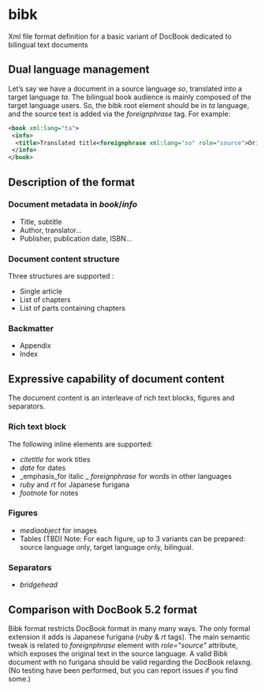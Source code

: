 # bibk
Xml file format definition for a basic variant of DocBook dedicated to bilingual text documents

## Dual language management
Let’s say we have a document in a source language _so_, translated into a target language _ta_. The bilingual book audience is mainly composed of the target language users. So, the bibk root element should be in _ta_ language, and the source text is added via the _foreignphrase_ tag. For example:
```xml
<book xml:lang="ta">
 <info>
  <title>Translated title<foreignphrase xml:lang="so" role="source">Original title</foreignphrase></title>
 </info>
</book>
```

## Description of the format
### Document metadata in _book_/_info_
- Title, subtitle
- Author, translator...
- Publisher, publication date, ISBN...

### Document content structure
Three structures are supported :
- Single article
- List of chapters
- List of parts containing chapters

### Backmatter
- Appendix
- Index

## Expressive capability of document content
The document content is an interleave of rich text blocks, figures and separators.

### Rich text block
The following inline elements are supported:
- _citetitle_ for work titles
- _date_ for dates
- _emphasis_for italic
_ _foreignphrase_ for words in other languages
- _ruby_ and _rt_ for Japanese furigana
- _footnote_ for notes

### Figures
- _mediaobject_ for images
- Tables (TBD)
Note: For each figure, up to 3 variants can be prepared: source language only, target language only, bilingual.

### Separators
- _bridgehead_

## Comparison with DocBook 5.2 format
Bibk format restricts DocBook format in many many ways. The only formal extension it adds is Japanese furigana (_ruby_ & _rt_ tags). The main semantic tweak is related to _foreignphrase_ element with _role="source"_ attribute, which exposes the original text in the source language.
A valid Bibk document with no furigana should be valid regarding the DocBook relaxng. (No testing have been performed, but you can report issues if you find some.)
